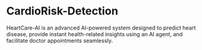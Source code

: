 # CardioRisk-Detection
HeartCare-AI is an advanced AI-powered system designed to predict heart disease, provide instant health-related insights using an AI agent, and facilitate doctor appointments seamlessly.
